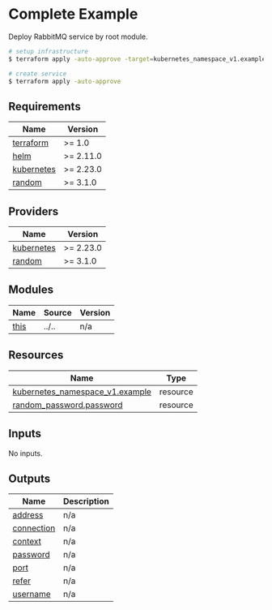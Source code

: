 # Complete Example

Deploy RabbitMQ service by root module.

```bash
# setup infrastructure
$ terraform apply -auto-approve -target=kubernetes_namespace_v1.example

# create service
$ terraform apply -auto-approve
```

<!-- BEGIN_TF_DOCS -->
## Requirements

| Name | Version |
|------|---------|
| <a name="requirement_terraform"></a> [terraform](#requirement\_terraform) | >= 1.0 |
| <a name="requirement_helm"></a> [helm](#requirement\_helm) | >= 2.11.0 |
| <a name="requirement_kubernetes"></a> [kubernetes](#requirement\_kubernetes) | >= 2.23.0 |
| <a name="requirement_random"></a> [random](#requirement\_random) | >= 3.1.0 |

## Providers

| Name | Version |
|------|---------|
| <a name="provider_kubernetes"></a> [kubernetes](#provider\_kubernetes) | >= 2.23.0 |
| <a name="provider_random"></a> [random](#provider\_random) | >= 3.1.0 |

## Modules

| Name | Source | Version |
|------|--------|---------|
| <a name="module_this"></a> [this](#module\_this) | ../.. | n/a |

## Resources

| Name | Type |
|------|------|
| [kubernetes_namespace_v1.example](https://registry.terraform.io/providers/hashicorp/kubernetes/latest/docs/resources/namespace_v1) | resource |
| [random_password.password](https://registry.terraform.io/providers/hashicorp/random/latest/docs/resources/password) | resource |

## Inputs

No inputs.

## Outputs

| Name | Description |
|------|-------------|
| <a name="output_address"></a> [address](#output\_address) | n/a |
| <a name="output_connection"></a> [connection](#output\_connection) | n/a |
| <a name="output_context"></a> [context](#output\_context) | n/a |
| <a name="output_password"></a> [password](#output\_password) | n/a |
| <a name="output_port"></a> [port](#output\_port) | n/a |
| <a name="output_refer"></a> [refer](#output\_refer) | n/a |
| <a name="output_username"></a> [username](#output\_username) | n/a |
<!-- END_TF_DOCS -->